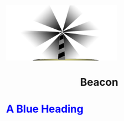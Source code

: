 <img src="https://github.com/Nethanzel/Beacon/blob/master/src/public/img/beacomlg.b47dabd0.png" width="300"/>

<h1 style="text-align: center;">Beacon</h1>
<h1 style="color:blue;">A Blue Heading</h1>
